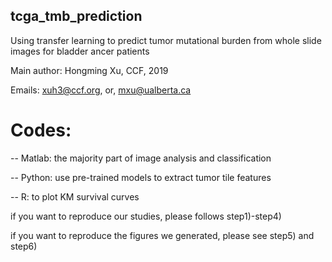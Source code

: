 ## tcga_tmb_prediction
Using transfer learning to predict tumor mutational burden from whole slide images for bladder ancer patients

Main author: Hongming Xu, CCF, 2019

Emails: xuh3@ccf.org, or, mxu@ualberta.ca

# Codes:
-- Matlab: the majority part of image analysis and classification

-- Python: use pre-trained models to extract tumor tile features

-- R: to plot KM survival curves

if you want to reproduce our studies, please follows step1)-step4)

if you want to reproduce the figures we generated, please see step5) and step6)
